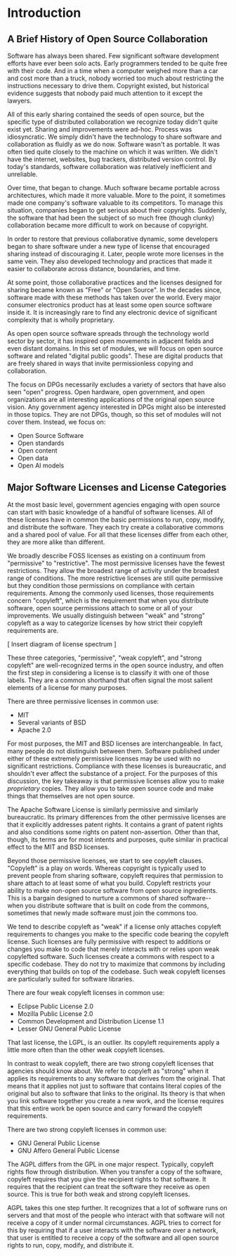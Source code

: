 # Introduction

## A Brief History of Open Source Collaboration

Software has always been shared.  Few significant software development
efforts have ever been solo acts.  Early programmers tended to be
quite free with their code.  And in a time when a computer weighed
more than a car and cost more than a truck, nobody worried too much
about restricting the instructions necessary to drive them.  Copyright
existed, but historical evidence suggests that nobody paid much
attention to it except the lawyers.

All of this early sharing contained the seeds of open source, but the
specific type of distributed collaboration we recognize today didn't
quite exist yet.  Sharing and improvements were ad-hoc.  Process was
idiosyncratic.  We simply didn't have the technology to share software
and collaboration as fluidly as we do now.  Software wasn't as
portable.  It was often tied quite closely to the machine on which it
was written.  We didn't have the internet, websites, bug trackers,
distributed version control.  By today's standards, software
collaboration was relatively inefficient and unreliable.

Over time, that began to change.  Much software became portable across
architectures, which made it more valuable.  More to the point, it
sometimes made one company's software valuable to its competitors.  To
manage this situation, companies began to get serious about their
copyrights.  Suddenly, the software that had been the subject of so
much free (though clunky) collaboration became more difficult to work
on because of copyright.

In order to restore that previous collaborative dynamic, some
developers began to share software under a new type of license that
encouraged sharing instead of discouraging it.  Later, people wrote
more licenses in the same vein.  They also developed technology and
practices that made it easier to collaborate across distance,
boundaries, and time.

At some point, those collaborative practices and the licenses designed
for sharing became known as "Free" or "Open Source".  In the decades
since, software made with these methods has taken over the world.
Every major consumer electronics product has at least some open source
software inside it.  It is increasingly rare to find any electronic
device of significant complexity that is wholly proprietary.

As open open source software spreads through the technology world
sector by sector, it has inspired open movements in adjacent fields
and even distant domains.  In this set of modules, we will focus on
open source software and related "digital public goods".  These are
digital products that are freely shared in ways that invite
permissionless copying and collaboration.

The focus on DPGs necessarily excludes a variety of sectors that have
also seen "open" progress.  Open hardware, open government, and open
organizations are all interesting applications of the original open
source vision.  Any government agency interested in DPGs might also be
interested in those topics.  They are not DPGs, though, so this set of
modules will not cover them.  Instead, we focus on:

 * Open Source Software
 * Open standards
 * Open content
 * Open data
 * Open AI models

## Major Software Licenses and License Categories

At the most basic level, government agencies engaging with open source
can start with basic knowledge of a handful of software licenses.  All
of these licenses have in common the basic permissions to run, copy,
modify, and distribute the software.  They each try create a
collaborative commons and a shared pool of value.  For all that these
licenses differ from each other, they are more alike than different.

We broadly describe FOSS licenses as existing on a continuum from
"permissive" to "restrictive".  The most permissive licenses have the
fewest restrictions.  They allow the broadest range of activity under
the broadest range of conditions.  The more restrictive licenses are
still quite permissive but they condition those permissions on
compliance with certain requirements.  Among the commonly used
licenses, those requirements concern "copyleft", which is the
requirement that when you distribute software, open source permissions
attach to some or all of your improvements.  We usually distinguish
between "weak" and "strong" copyleft as a way to categorize licenses
by how strict their copyleft requirements are.

[ Insert diagram of license spectrum ]

These three categories, "permissive", "weak copyleft", and "strong
copyleft" are well-recognized terms in the open source industry, and
often the first step in considering a license is to classify it with
one of those labels.  They are a common shorthand that often signal
the most salient elements of a license for many purposes.

There are three permissive licenses in common use:

 * MIT
 * Several variants of BSD
 * Apache 2.0

For most purposes, the MIT and BSD licenses are interchangeable.  In
fact, many people do not distinguish between them.  Software published
under either of these extremely permissive licenses may be used with
no significant restrictions.  Compliance with these licenses is
bureaucratic, and shouldn't ever affect the substance of a project.
For the purposes of this discussion, the key takeaway is that
permissive licenses allow you to make *proprietary* copies.  They
allow you to take open source code and make things that themselves are
not open source.

The Apache Software License is similarly permissive and similarly
bureaucratic.  Its primary differences from the other permissive
licenses are that it explicitly addresses patent rights.  It contains
a grant of patent rights and also conditions some rights on patent
non-assertion.  Other than that, though, its terms are for most
intents and purposes, quite similar in practical effect to the MIT and
BSD licenses.

Beyond those permissive licenses, we start to see copyleft clauses.
"Copyleft" is a play on words.  Whereas copyright is typically used to
prevent people from sharing software, copyleft requires that
permission to share attach to at least some of what you build.
Copyleft restricts your ability to make non-open source software from
open source ingredients.  This is a bargain designed to nurture a
commons of shared software-- when you distribute software that is
built on code from the commons, sometimes that newly made software
must join the commons too.

We tend to describe copyleft as "weak" if a license only attaches
copyleft requirements to changes you make to the specific code bearing
the copyleft license.  Such licenses are fully permissive with respect
to additions or changes you make to code that merely interacts with or
relies upon weak copylefted software.  Such licenses create a commons
with respect to a specific codebase.  They do not try to maximize that
commons by including everything that builds on top of the codebase.
Such weak copyleft licenses are particularly suited for software
libraries.

There are four weak copyleft licenses in common use:

 * Eclipse Public License 2.0
 * Mozilla Public License 2.0
 * Common Development and Distribution License 1.1
 * Lesser GNU General Public License

That last license, the LGPL, is an outlier.  Its copyleft requirements
apply a little more often than the other weak copyleft licenses.

In contrast to weak copyleft, there are two strong copyleft licenses
that agencies should know about.  We refer to copyleft as "strong"
when it applies its requirements to any software that derives from the
original.  That means that it applies not just to software that
contains literal copies of the original but also to software that
links to the original.  Its theory is that when you link software
together you create a new work, and the license requires that this
entire work be open source and carry forward the copyleft
requirements.

There are two strong copyleft licenses in common use:

 * GNU General Public License
 * GNU Affero General Public License

The AGPL differs from the GPL in one major respect.  Typically,
copyleft rights flow through distribution.  When you transfer a copy
of the software, copyleft requires that you give the recipient rights
to that software.  It requires that the recipient can treat the
software they receive as open source.  This is true for both weak and
strong copyleft licenses.

AGPL takes this one step further.  It recognizes that a lot of
software runs on servers and that most of the people who interact with
that software will not receive a copy of it under normal
circumstances.  AGPL tries to correct for this by requiring that if a
user interacts with the software over a network, that user is entitled
to receive a copy of the software and all open source rights to run,
copy, modify, and distribute it.
